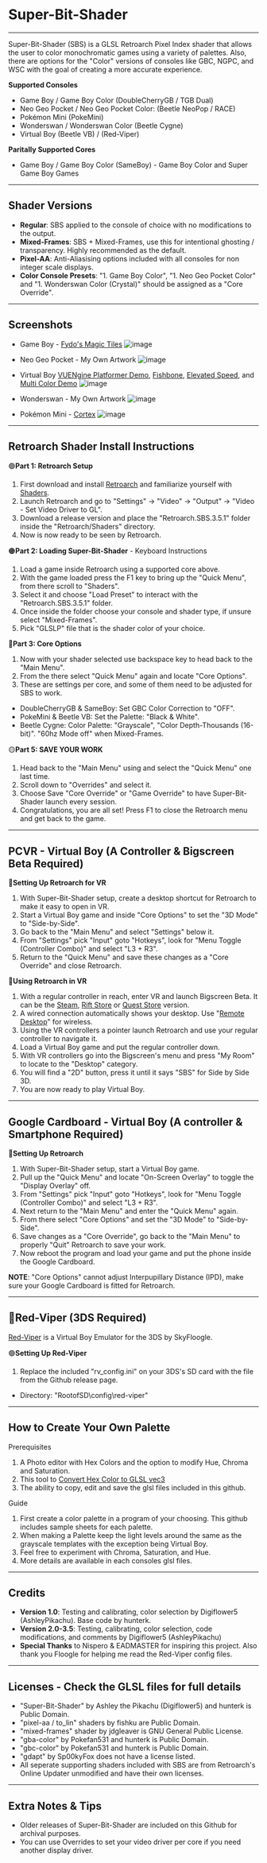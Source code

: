 # Super-Bit-Shader
-----------------------------------------------------------------------------------------------------------------------
Super-Bit-Shader (SBS) is a GLSL Retroarch Pixel Index shader that allows the user to color monochromatic games using a variety of palettes. Also, there are options for the "Color" versions of consoles like GBC, NGPC, and WSC with the goal of creating a more accurate experience.
  
**Supported Consoles**
* Game Boy / Game Boy Color (DoubleCherryGB / TGB Dual)
* Neo Geo Pocket / Neo Geo Pocket Color: (Beetle NeoPop / RACE)
* Pokémon Mini (PokeMini)
* Wonderswan / Wonderswan Color (Beetle Cygne)
* Virtual Boy (Beetle VB) / (Red-Viper)

**Paritally Supported Cores**
* Game Boy / Game Boy Color (SameBoy) - Game Boy Color and Super Game Boy Games

-----------------------------------------------------------------------------------------------------------------------
**Shader Versions**
-----------------------------------------------------------------------------------------------------------------------
* **Regular**: SBS applied to the console of choice with no modifications to the output.
* **Mixed-Frames**: SBS + Mixed-Frames, use this for intentional ghosting / transparency. Highly recommended as the default.
* **Pixel-AA**: Anti-Aliasising options included with all consoles for non integer scale displays.
* **Color Console Presets**: "1. Game Boy Color", "1. Neo Geo Pocket Color" and "1. Wonderswan Color (Crystal)" should be assigned as a "Core Override".
-----------------------------------------------------------------------------------------------------------------------
**Screenshots**
-----------------------------------------------------------------------------------------------------------------------
* Game Boy - [Fydo's Magic Tiles](https://ohnotomsutton.itch.io/fydos-magic-tiles)
![image](https://github.com/user-attachments/assets/6b493a3d-9139-429d-90b4-e9d0534f161b)

* Neo Geo Pocket - My Own Artwork
![image](https://github.com/user-attachments/assets/0590a254-e07d-41df-847b-d4563b9d5576)

* Virtual Boy [VUENgine Platformer Demo](https://www.virtual-boy.com/homebrew/vuengine-platformer-demo/), [Fishbone](https://www.virtual-boy.com/homebrew/fishbone/), [Elevated Speed](https://www.virtual-boy.com/homebrew/elevated-speed/), and [Multi Color Demo](https://www.virtual-boy.com/homebrew/multi-color-demo/)
![image](https://github.com/user-attachments/assets/f1ffd0a5-73f1-420b-b7ae-e844013211ce)

* Wonderswan - My Own Artwork
![image](https://github.com/user-attachments/assets/b13dfe01-a28c-4048-be48-199d694cc297)

* Pokémon Mini - [Cortex](https://www.pokemon-mini.net/games/cortex/)
![image](https://github.com/user-attachments/assets/5b6ab960-aef4-4088-a4ec-6aca12031e4a)

-----------------------------------------------------------------------------------------------------------------------
**Retroarch Shader Install Instructions**
-----------------------------------------------------------------------------------------------------------------------
🟢**Part 1: Retroarch Setup**
1. First download and install [Retroarch](https://www.retroarch.com/) and familiarize yourself with [Shaders](https://www.youtube.com/watch?v=YyZ6IrmsNgY).
2. Launch Retroarch and go to "Settings" -> "Video" -> "Output" -> "Video - Set Video Driver to GL".
3. Download a release version and place the "Retroarch.SBS.3.5.1" folder inside the "Retroarch/Shaders" directory.
4. Now is now ready to be seen by Retroarch.

🟠**Part 2: Loading Super-Bit-Shader** - Keyboard Instructions
1. Load a game inside Retroarch using a supported core above.
2. With the game loaded press the F1 key to bring up the "Quick Menu", from there scroll to "Shaders".
3. Select it and choose "Load Preset" to interact with the "Retroarch.SBS.3.5.1" folder.
4. Once inside the folder choose your console and shader type, if unsure select "Mixed-Frames".
5. Pick "GLSLP" file that is the shader color of your choice.

🔵**Part 3: Core Options**
1. Now with your shader selected use backspace key to head back to the "Main Menu".
2. From the there select "Quick Menu" again and locate "Core Options".
3. These are settings per core, and some of them need to be adjusted for SBS to work.

* DoubleCherryGB & SameBoy: Set GBC Color Correction to "OFF".
* PokeMini & Beetle VB: Set the Palette: "Black & White".
* Beetle Cygne: Color Palette: "Grayscale", "Color Depth-Thousands (16-bit)". "60hz Mode off" when Mixed-Frames.

🟡**Part 5: SAVE YOUR WORK**
1. Head back to the "Main Menu" using and select the "Quick Menu" one last time.
3. Scroll down to "Overrides" and select it.
4. Choose Save "Core Override" or "Game Override" to have Super-Bit-Shader launch every session.
5. Congratulations, you are all set! Press F1 to close the Retroarch menu and get back to the game.

-----------------------------------------------------------------------------------------------------------------------
PCVR - Virtual Boy (A Controller & Bigscreen Beta Required)
-----------------------------------------------------------------------------------------------------------------------
🔴**Setting Up Retroarch for VR**
1. With Super-Bit-Shader setup, create a desktop shortcut for Retroarch to make it easy to open in VR.
2. Start a Virtual Boy game and inside "Core Options" to set the "3D Mode" to "Side-by-Side".
3. Go back to the "Main Menu" and select "Settings" below it.
4. From "Settings" pick "Input" goto "Hotkeys", look for "Menu Toggle (Controller Combo)" and select "L3 + R3".
6. Return to the "Quick Menu" and save these changes as a "Core Override" and close Retroarch.

🔴**Using Retroarch in VR**
1. With a regular controller in reach, enter VR and launch Bigscreen Beta. It can be the [Steam](https://store.steampowered.com/app/457550/Bigscreen_Beta/), [Rift Store](https://www.meta.com/experiences/pcvr/bigscreen-beta/1018613041536358/) or [Quest Store](https://www.meta.com/experiences/bigscreen-beta/2497738113633933/) version.
2. A wired connection automatically shows your desktop. Use "[Remote Desktop](https://www.bigscreenvr.com/remotedesktop/?modestbranding=1&autoplay=1)" for wireless.
3. Using the VR controllers a pointer launch Retroarch and use your regular controller to navigate it.
4. Load a Virtual Boy game and put the regular controller down.
5. With VR controllers go into the Bigscreen's menu and press "My Room" to locate to the "Desktop" category.
6. You will find a "2D" button, press it until it says "SBS" for Side by Side 3D.
7. You are now ready to play Virtual Boy.

-----------------------------------------------------------------------------------------------------------------------
Google Cardboard - Virtual Boy (A controller & Smartphone Required)
-----------------------------------------------------------------------------------------------------------------------
🔵**Setting Up Retroarch**
1. With Super-Bit-Shader setup, start a Virtual Boy game.
2. Pull up the "Quick Menu" and locate "On-Screen Overlay" to toggle the "Display Overlay" off.
3. From "Settings" pick "Input" goto "Hotkeys", look for "Menu Toggle (Controller Combo)" and select "L3 + R3".
4. Next return to the "Main Menu" and enter the "Quick Menu" again.
5. From there select "Core Options" and set the "3D Mode" to "Side-by-Side".
6. Save changes as a "Core Override", go back to the "Main Menu" to properly "Quit" Retroarch to save your work.
7. Now reboot the program and load your game and put the phone inside the Google Cardboard.

**NOTE**: "Core Options" cannot adjust Interpupillary Distance (IPD), make sure your Google Cardboard is fitted for Retroarch.

-----------------------------------------------------------------------------------------------------------------------
🐍Red-Viper (3DS Required)
-----------------------------------------------------------------------------------------------------------------------
[Red-Viper](https://github.com/skyfloogle/red-viper) is a Virtual Boy Emulator for the 3DS by SkyFloogle.

🟢**Setting Up Red-Viper**
1. Replace the included "rv_config.ini" on your 3DS's SD card with the file from the Github release page.
* Directory: "RootofSD\config\red-viper"

-----------------------------------------------------------------------------------------------------------------------
**How to Create Your Own Palette**
-----------------------------------------------------------------------------------------------------------------------
Prerequisites
1. A Photo editor with Hex Colors and the option to modify Hue, Chroma and Saturation.
2. This tool to [Convert Hex Color to GLSL vec3](https://airtightinteractive.com/util/hex-to-glsl/)
3. The ability to copy, edit and save the glsl files included in this github.

Guide
1. First create a color palette in a program of your choosing. This github includes sample sheets for each palette.
2. When making a Palette keep the light levels around the same as the grayscale templates with the exception being Virtual Boy.
3. Feel free to experiment with Chroma, Saturation, and Hue.
4. More details are available in each consoles glsl files.

-----------------------------------------------------------------------------------------------------------------------
**Credits**
-----------------------------------------------------------------------------------------------------------------------
* **Version 1.0**: Testing and calibrating, color selection by Digiflower5 (AshleyPikachu). Base code by hunterk.
* **Version 2.0-3.5**: Testing, calibrating, color selection, code modifications, and comments by Digiflower5 (AshleyPikachu)
* **Special Thanks** to Nispero & EADMASTER for inspiring this project. Also thank you Floogle for helping me read the Red-Viper config files.

-----------------------------------------------------------------------------------------------------------------------
**Licenses** - Check the GLSL files for full details
-----------------------------------------------------------------------------------------------------------------------
* "Super-Bit-Shader" by Ashley the Pikachu (Digiflower5) and hunterk is Public Domain.
* "pixel-aa / to_lin" shaders by fishku are Public Domain.
* "mixed-frames" shader by jdgleaver is GNU General Public License.
* "gba-color" by Pokefan531 and hunterk is Public Domain.
* "gbc-color" by Pokefan531 and hunterk is Public Domain.
* "gdapt" by Sp00kyFox does not have a license listed.
* All seperate supporting shaders included with SBS are from Retroarch's Online Updater unmodified and have their own licenses.

-----------------------------------------------------------------------------------------------------------------------
**Extra Notes & Tips**
-----------------------------------------------------------------------------------------------------------------------
* Older releases of Super-Bit-Shader are included on this Github for archival purposes.
* You can use Overrides to set your video driver per core if you need another display driver.
